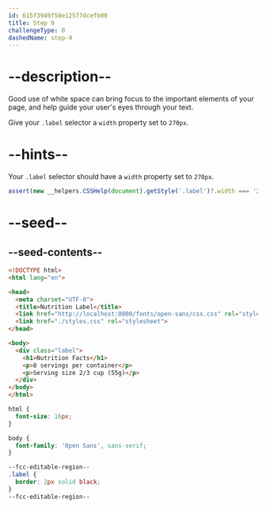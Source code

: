 ```yaml
---
id: 615f3949f58e12577dcefb00
title: Step 9
challengeType: 0
dashedName: step-9
---
```


# --description--

Good use of white space can bring focus to the important elements of your page, and help guide your user's eyes through your text.

Give your `.label` selector a `width` property set to `270px`.

# --hints--

Your `.label` selector should have a `width` property set to `270px`.

```js
assert(new __helpers.CSSHelp(document).getStyle('.label')?.width === '270px');
```

# --seed--

## --seed-contents--

```html
<!DOCTYPE html>
<html lang="en">

<head>
  <meta charset="UTF-8">
  <title>Nutrition Label</title>
  <link href="http://localhost:8000/fonts/open-sans/css.css" rel="stylesheet">
  <link href="./styles.css" rel="stylesheet">
</head>

<body>
  <div class="label">
    <h1>Nutrition Facts</h1>
    <p>8 servings per container</p>
    <p>Serving size 2/3 cup (55g)</p>
  </div>
</body>
</html>
```

```css
html {
  font-size: 16px;
}

body {
  font-family: 'Open Sans', sans-serif;
}

--fcc-editable-region--
.label {
  border: 2px solid black;
}
--fcc-editable-region--
```
